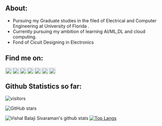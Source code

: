 ## About:

* Pursuing my Graduate studies in the filed of Electrical and Computer Engineering at University of Florida .
* Currently pursuing my ambition of learning AI/ML,DL and cloud computing.
* Fond of Cicuit Designing in Electronics

## Find me on:
[<img align="left" width="20px" src="https://cdn.jsdelivr.net/npm/simple-icons@3.4.0/icons/hackerrank.svg" />][hackerrank]
[<img align="left" width="20px" src="https://cdn.jsdelivr.net/npm/simple-icons@3.4.0/icons/arduino.svg" />][arduino]
[<img align="left" width="20px" src="https://cdn.jsdelivr.net/npm/simple-icons@3.4.0/icons/gmail.svg" />][mail]
[<img align="left" width="20px" src="https://cdn.jsdelivr.net/npm/simple-icons@3.4.0/icons/github.svg" />][github]
[<img align="left" width="20px" src="https://cdn.jsdelivr.net/npm/simple-icons@3.4.0/icons/pypi.svg" />][pypi]
[<img align="left" width="20px" src="https://cdn.jsdelivr.net/npm/simple-icons@3.4.0/icons/stackoverflow.svg" />][stackoverflow]
[<img align="left" width="20px" src="https://cdn.jsdelivr.net/npm/simple-icons@3.4.0/icons/hackster.svg" />][hackster.io]


<br />

## Github Statistics so far:

![visitors](https://visitor-badge.laobi.icu/badge?page_id=The-SocialLion.visitor-badge) 

![GitHub stars](https://img.shields.io/github/stars/The-SocialLion/The-SocialLion?style=social)  

![Vishal Balaji Sivaraman's github stats](https://github-readme-stats.vercel.app/api?username=The-SocialLion&count_private=true&show_icons=true&theme=tokyonight)
[![Top Langs](https://github-readme-stats.vercel.app/api/top-langs/?username=The-SocialLion&layout=compact&theme=tokyonight)](https://github.com/The-SocialLion/)



[stackoverflow]:https://stackoverflow.com/users/14383505/vishal-balaji-sivaraman
[arduino]:https://create.arduino.cc/projecthub/vishalsivaraman5
[github]: https://github.com/The-SocialLion/
[mail]: mailto:vishalsivaraman5@gmail.com
[hackerrank]:https://www.hackerrank.com/vishal_bsoffici1
[hackster.io]:https://www.hackster.io/vishalsivaraman5
[pypi]:https://pypi.org/user/SocialLion2605/
